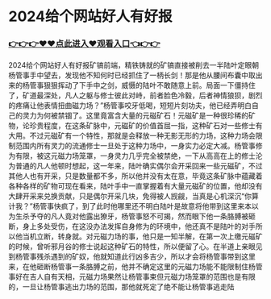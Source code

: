 # 2024给个网站好人有好报

### <a href="https://github.com/mkiud/gfty">👉👉👉♥♥点此进入♥观看入口👈👉👉</a>
2024给个网站好人有好报矿镐前端，精铁铸就的矿镐直接被削去一半陆叶定眼朝杨管事手中望去，发现他不知何时已经抓住了一柄长剑！那是他从腰间布囊中取出来的杨管事狠狠挥动了下手中之剑，威慑的陆叶不敢随意上前。局面一下僵持住了，矿道最深处，凡人之躯与修士彼此对峙，前者脸色冷毅，后者神情狼狈，剧烈的疼痛让他表情扭曲磁力场？”杨管事咬牙低喝，短短片刻功夫，他已经弄明白自己的灵力为何被禁锢了。这里竟富含大量的元磁矿石！元磁矿是一种很珍稀的矿物，论珍贵程度，在这条矿脉中，元磁矿的价值首屈一指，这种矿石对一些修士有大用。不过元磁矿有一个特性，那就是会释放一种无影无形的力场，这种力场会限制范围内所有灵力的流通修士一旦处于这种力场中，一身实力必定大减。杨管事修为有限，被这元磁力场笼罩，一身灵力几乎完全被禁绝，一下从高高在上的修士沦为普通的凡人他顿时想起，这一年来，陆叶确实偶尔会开采回来一些元磁矿，不过其他人也有开采，只是数量都不多，所以他并没有太在意，毕竟这条矿脉中蕴藏着各种各样的矿物可现在看来，陆叶手中一直掌握着有大量元磁矿的位置，他却没有大肆开采来兑换贡献，只是偶尔开采几块，免得被人觊觎，当真是心机深沉“你算计我？”杨管事快疯了，到了此时他哪里还不明白陆叶是故意将他带到这里来本以为生杀予夺的凡人竟对他露出獠牙，杨管事怒不可揭，然而眼下他一条胳膊被砸断，身上多处受伤，在这没办法发挥自身修为的环境中，他还真不是陆叶的对手所以他当机立断，转身就。对元磁力场的事，他只是一知半解，在第一次上缴元磁矿的时候，曾听邪月谷的修士说起这种矿石的特性，所以便留了心。在半道上亲眼见到杨管事残杀遇到的矿奴，他就知道此行凶多吉少，所以才会将杨管事带到这里来，在他砸断杨管事一条胳膊之前，他并不确定这里的元磁力场能不能限制住杨管事好在吉人自有天相，元磁力场果然让杨管事束但元磁力场笼罩的范围也是有限的，一旦让杨管事逃出力场的范围，那他就死定了绝不能让杨管事逃走陆
